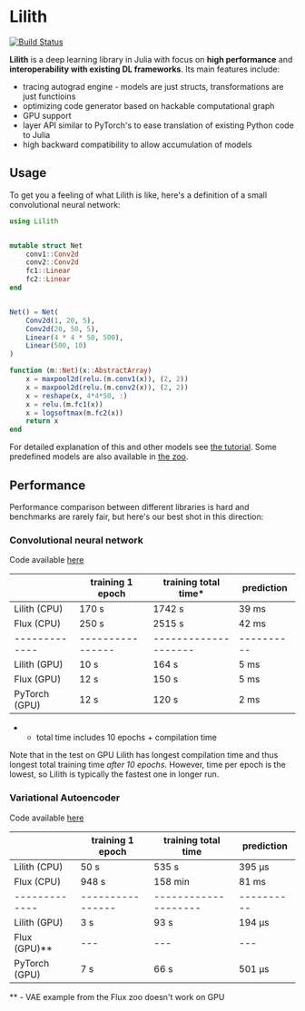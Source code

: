 # Lilith

[![Build Status](https://travis-ci.org/dfdx/Lilith.jl.svg?branch=master)](https://travis-ci.org/dfdx/Lilith.jl)


**Lilith** is a deep learning library in Julia with focus on **high performance** and **interoperability with existing DL frameworks**. Its main features include:

* tracing autograd engine - models are just structs, transformations are just functioins
* optimizing code generator based on hackable computational graph
* GPU support
* layer API similar to PyTorch's to ease translation of existing Python code to Julia
* high backward compatibility to allow accumulation of models

## Usage

To get you a feeling of what Lilith is like, here's a definition of a small convolutional neural network:

```julia
using Lilith


mutable struct Net
    conv1::Conv2d
    conv2::Conv2d
    fc1::Linear
    fc2::Linear
end


Net() = Net(
    Conv2d(1, 20, 5),
    Conv2d(20, 50, 5),
    Linear(4 * 4 * 50, 500),
    Linear(500, 10)
)

function (m::Net)(x::AbstractArray)
    x = maxpool2d(relu.(m.conv1(x)), (2, 2))
    x = maxpool2d(relu.(m.conv2(x)), (2, 2))
    x = reshape(x, 4*4*50, :)
    x = relu.(m.fc1(x))
    x = logsoftmax(m.fc2(x))
    return x
end
```

For detailed explanation of this and other models see [the tutorial](https://github.com/dfdx/Lilith.jl/tree/master/tutorial). Some predefined models are also available in [the zoo](https://github.com/dfdx/Lilith.jl/tree/master/zoo).


## Performance

Performance comparison between different libraries is hard and benchmarks are rarely fair, but here's our best shot in this direction:

### Convolutional neural network

Code available [here](https://github.com/dfdx/Lilith.jl/tree/master/benchmarks/cnn)

|               | training 1 epoch | training total time* | prediction |
| ------------- | ---------------- | -------------------- | ---------- |
| Lilith (CPU)  |    170 s         |       1742 s         |   39 ms    |
| Flux (CPU)    |    250 s         |       2515 s         |   42 ms    |
| ------------- | ---------------- | -------------------- | ---------- |
| Lilith (GPU)  |     10 s         |        164 s         |    5 ms    |
| Flux (GPU)    |     12 s         |        150 s         |    5 ms    |
| PyTorch (GPU) |     12 s         |        120 s         |    2 ms    |

 * - total time includes 10 epochs + compilation time

Note that in the test on GPU Lilith has longest compilation time and thus
longest total training time _after 10 epochs_. However, time per epoch
is the lowest, so Lilith is typically the fastest one in longer run.



### Variational Autoencoder

Code available [here](https://github.com/dfdx/Lilith.jl/tree/master/benchmarks/vae)

|               | training 1 epoch | training total time  | prediction |
| ------------- | ---------------- | -------------------- | ---------- |
| Lilith (CPU)  |     50 s         |        535 s         |   395 μs   |
| Flux (CPU)    |    948 s         |        158 min       |    81 ms   |
| ------------- | ---------------- | -------------------- | ---------- |
| Lilith (GPU)  |      3 s         |         93 s         |   194 μs   |
| Flux (GPU)**  |     ---          |          ---         |     ---    |
| PyTorch (GPU) |      7 s         |         66 s         |   501 µs   |

 ** - VAE example from the Flux zoo doesn't work on GPU